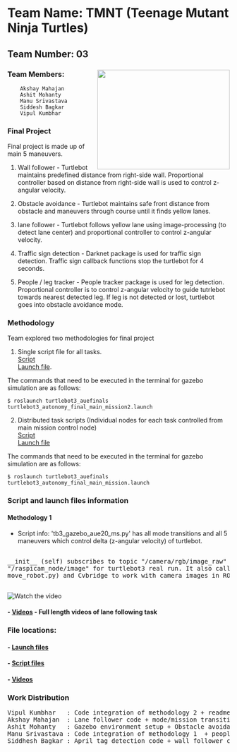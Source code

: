 # Team Name: TMNT (Teenage Mutant Ninja Turtles)	

## Team Number: 03  
### Team Members: <img align="right" width="300" height="226" src="https://raw.githubusercontent.com/vipulkumbhar/AuE893Spring20_VipulKumbhar/master/catkin_ws/git_readme_files/ninja_turtles_PNG55.png">   	
		Akshay Mahajan 
		Ashit Mohanty  
		Manu Srivastava  
		Siddesh Bagkar  
		Vipul Kumbhar  
		  
### Final Project 

Final project is made up of main 5 maneuvers.    
  
1) Wall follower - Turtlebot maintains predefined distance from right-side wall. Proportional controller based on distance from right-side wall is used to control z-angular velocity.  
  
2) Obstacle avoidance - Turtlebot maintains safe front distance from obstacle and maneuvers through course until it finds yellow lanes.  
  
3) lane follower - Turtlebot follows yellow lane using image-processing (to detect lane center) and proportional controller 
to control z-angular velocity.  
  
4) Traffic sign detection - Darknet package is used for traffic sign detection. Traffic sign callback functions stop the turtlebot for 4 seconds.   
  
5) People / leg tracker - People tracker package is used for leg detection. Proportional controller is to control z-angular velocity to guide tutrlebot towards nearest detected leg. If leg is not detected or lost, turtlebot goes into obstacle avoidance mode.   
  
  
### Methodology
Team explored two methodologies for final project
1) Single script file for all tasks.  
[Script](https://github.com/vipulkumbhar/AuE893Spring20_VipulKumbhar/blob/master/catkin_ws/src/auefinals/turtlebot3_auefinals/script/tb3_gazebo_aue20_ms.py)  
[Launch file](https://github.com/vipulkumbhar/AuE893Spring20_VipulKumbhar/blob/master/catkin_ws/src/auefinals/turtlebot3_auefinals/launch/turtlebot3_autonomy_final_main_mission2.launch).     
  
The commands that need to be executed in the terminal for gazebo simulation are as follows:

```
$ roslaunch turtlebot3_auefinals turtlebot3_autonomy_final_main_mission2.launch       
```

2) Distributed task scripts (Individual nodes for each task controlled from main mission control node)   
[Script](https://github.com/vipulkumbhar/AuE893Spring20_VipulKumbhar/tree/master/catkin_ws/src/auefinals/turtlebot3_auefinals/script)  
[Launch file](https://github.com/vipulkumbhar/AuE893Spring20_VipulKumbhar/tree/master/catkin_ws/src/auefinals/turtlebot3_auefinals/launch)  
  
The commands that need to be executed in the terminal for gazebo simulation are as follows:

```
$ roslaunch turtlebot3_auefinals turtlebot3_autonomy_final_main_mission.launch       
```
  
### Script and launch files information 
  
#### Methodology 1

- Script info: 'tb3_gazebo_aue20_ms.py' has all mode transitions and all 5 maneuvers which control delta (z-angular velocity) of turtlebot.   

<pre>

__init__ (self) subscribes to topic "/camera/rgb/image_raw" for gazebo simulation and to topic  
"/raspicam_node/image" for turtlebot3 real run. It also calls turtlebot class (defined in   
move_robot.py) and Cvbridge to work with camera images in ROS environment.

</pre>
	  

![Watch the video](https://github.com/vipulkumbhar/AuE893Spring20_VipulKumbhar/blob/master/catkin_ws/src/tb3_line_following/videos/gifs_for_readme/Lane_following_turtlebot.GIF)

#### - [Videos](https://github.com/vipulkumbhar/AuE893Spring20_VipulKumbhar/tree/master/catkin_ws/src/tb3_line_following/videos/lane_following) - Full length videos of lane following task
  
### File locations:
#### - [Launch files](https://github.com/vipulkumbhar/AuE893Spring20_VipulKumbhar/tree/master/catkin_ws/src/auefinals/turtlebot3_auefinals/launch)     
#### - [Script files](https://github.com/vipulkumbhar/AuE893Spring20_VipulKumbhar/tree/master/catkin_ws/src/auefinals/turtlebot3_auefinals/script)  
#### - [Videos](https://github.com/vipulkumbhar/AuE893Spring20_VipulKumbhar/tree/master/catkin_ws/src/auefinals/turtlebot3_auefinals/video)

### Work Distribution

<pre>
Vipul Kumbhar 	: Code integration of methodology 2 + readme file + Traffic sign detection code
Akshay Mahajan	: Lane follower code + mode/mission transition code
Ashit Mohanty 	: Gazebo environment setup + Obstacle avoidance code
Manu Srivastava	: Code integration of methodology 1  + people/leg follower code
Siddhesh Bagkar	: April tag detection code + wall follower code
</pre>
